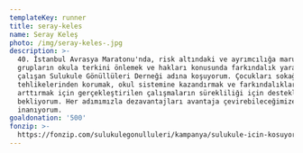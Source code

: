 ```yaml
---
templateKey: runner
title: seray-keles
name: Seray Keleş
photo: /img/seray-keles-.jpg
description: >-
  40. İstanbul Avrasya Maratonu'nda, risk altındaki ve ayrımcılığa maruz kalan
  grupların okula terkini önlemek ve hakları konusunda farkındalık yaratmak için
  çalışan Sulukule Gönüllüleri Derneği adına koşuyorum. Çocukları sokağın
  tehlikelerinden korumak, okul sistemine kazandırmak ve farkındalıklarını
  arttırmak için gerçekleştirilen çalışmaların sürekliliği için desteklerinizi
  bekliyorum. Her adımımızla dezavantajları avantaja çevirebileceğimize
  inanıyorum. 
goaldonation: '500'
fonzip: >-
  https://fonzip.com/sulukulegonulluleri/kampanya/sulukule-icin-kosuyorum--okulu-terki-onluyorum-20
---
```


